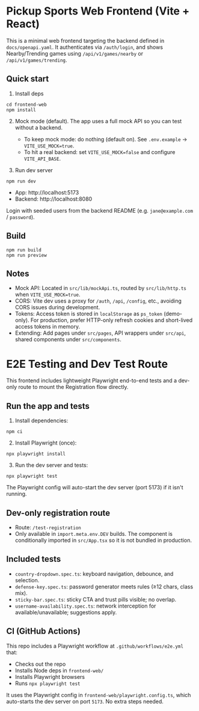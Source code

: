 # Pickup Sports Web Frontend (Vite + React)

This is a minimal web frontend targeting the backend defined in `docs/openapi.yaml`. It authenticates via `/auth/login`, and shows Nearby/Trending games using `/api/v1/games/nearby` or `/api/v1/games/trending`.

## Quick start

1. Install deps

```
cd frontend-web
npm install
```

2. Mock mode (default). The app uses a full mock API so you can test without a backend.
   - To keep mock mode: do nothing (default on). See `.env.example` -> `VITE_USE_MOCK=true`.
   - To hit a real backend: set `VITE_USE_MOCK=false` and configure `VITE_API_BASE`.

3. Run dev server

```
npm run dev
```

- App: http://localhost:5173
- Backend: http://localhost:8080

Login with seeded users from the backend README (e.g. `jane@example.com` / `password`).

## Build

```
npm run build
npm run preview
```

## Notes
- Mock API: Located in `src/lib/mockApi.ts`, routed by `src/lib/http.ts` when `VITE_USE_MOCK=true`.
- CORS: Vite dev uses a proxy for `/auth`, `/api`, `/config`, etc., avoiding CORS issues during development.
- Tokens: Access token is stored in `localStorage` as `ps_token` (demo-only). For production, prefer HTTP-only refresh cookies and short-lived access tokens in memory.
- Extending: Add pages under `src/pages`, API wrappers under `src/api`, shared components under `src/components`.
# E2E Testing and Dev Test Route

This frontend includes lightweight Playwright end-to-end tests and a dev-only route to mount the Registration flow directly.

## Run the app and tests

1. Install dependencies:

```
npm ci
```

2. Install Playwright (once):

```
npx playwright install
```

3. Run the dev server and tests:

```
npx playwright test
```

The Playwright config will auto-start the dev server (port 5173) if it isn't running.

## Dev-only registration route

- Route: `/test-registration`
- Only available in `import.meta.env.DEV` builds. The component is conditionally imported in `src/App.tsx` so it is not bundled in production.

## Included tests

- `country-dropdown.spec.ts`: keyboard navigation, debounce, and selection.
- `defense-key.spec.ts`: password generator meets rules (≥12 chars, class mix).
- `sticky-bar.spec.ts`: sticky CTA and trust pills visible; no overlap.
- `username-availability.spec.ts`: network interception for available/unavailable; suggestions apply.

## CI (GitHub Actions)

This repo includes a Playwright workflow at `.github/workflows/e2e.yml` that:
- Checks out the repo
- Installs Node deps in `frontend-web/`
- Installs Playwright browsers
- Runs `npx playwright test`

It uses the Playwright config in `frontend-web/playwright.config.ts`, which auto-starts the dev server on port `5173`. No extra steps needed.
